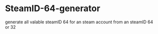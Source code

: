 # SteamID-64-generator
generate all valable steamID 64 for an steam account from an steamID 64 or 32
